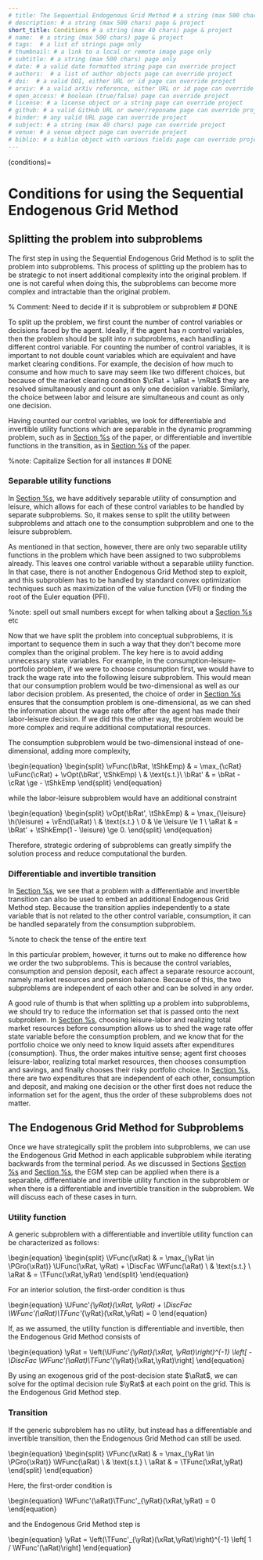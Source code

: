 ```yaml
---
# title: The Sequential Endogenous Grid Method # a string (max 500 chars) page & project
# description: # a string (max 500 chars) page & project
short_title: Conditions # a string (max 40 chars) page & project
# name:  # a string (max 500 chars) page & project
# tags:  # a list of strings page only
# thumbnail: # a link to a local or remote image page only
# subtitle: # a string (max 500 chars) page only
# date: # a valid date formatted string page can override project
# authors:  # a list of author objects page can override project
# doi:  # a valid DOI, either URL or id page can override project
# arxiv: # a valid arXiv reference, either URL or id page can override project
# open_access: # boolean (true/false) page can override project
# license: # a license object or a string page can override project
# github: # a valid GitHub URL or owner/reponame page can override project
# binder: # any valid URL page can override project
# subject: # a string (max 40 chars) page can override project
# venue: # a venue object page can override project
# biblio: # a biblio object with various fields page can override project
---
```


(conditions)=
# Conditions for using the Sequential Endogenous Grid Method

## Splitting the problem into subproblems

The first step in using the Sequential Endogenous Grid Method is to split the problem into subproblems. This process of splitting up the problem has to be strategic to not insert additional complexity into the original problem. If one is not careful when doing this, the subproblems can become more complex and intractable than the original problem.

% Comment: Need to decide if it is subproblem or subproblem # DONE

To split up the problem, we first count the number of control variables or decisions faced by the agent. Ideally, if the agent has $n$ control variables, then the problem should be split into $n$ subproblems, each handling a different control variable. For counting the number of control variables, it is important to not double count variables which are equivalent and have market clearing conditions. For example, the decision of how much to consume and how much to save may seem like two different choices, but because of the market clearing condition $\cRat + \aRat = \mRat$ they are resolved simultaneously and count as only one decision variable. Similarly, the
choice between labor and leisure are simultaneous and count as only one decision.

Having counted our control variables, we look for differentiable and invertible utility functions which are separable in the dynamic programming problem, such as in [Section %s](#method) of the paper, or differentiable and invertible functions in the transition, as in [Section %s](#multidimensional) of the paper.

%note: Capitalize Section for all instances # DONE

### Separable utility functions

In [Section %s](#method), we have additively separable utility of consumption and leisure, which allows for each of these control variables to be handled by separate subproblems. So, it makes sense to split the utility between subproblems and attach one to the consumption subproblem and one to the leisure subproblem.

As mentioned in that section, however, there are only two separable utility functions in the problem which have been assigned to two subproblems already. This leaves one control variable without a separable utility function. In that case, there is not another Endogenous Grid Method step to exploit, and this subproblem has to be handled by standard convex optimization techniques such as maximization of the value function (VFI) or finding the root of the Euler equation (PFI).

%note: spell out small numbers except for when talking about a [Section %s](#multidimensional) etc

Now that we have split the problem into conceptual subproblems, it is important to sequence them in such a way that they don't become more complex than the original problem. The key here is to avoid adding unnecessary state variables. For example, in the consumption-leisure-portfolio problem, if we were to choose consumption first, we would have to track the wage rate into the following leisure subproblem. This would mean that our consumption problem would be two-dimensional as well as our labor decision problem. As presented, the choice of order in [Section %s](#method) ensures that the consumption problem is one-dimensional, as we can shed the information about the wage rate offer after the agent has made their labor-leisure decision. If we did this the other way, the problem would be more complex and require additional computational resources.

The consumption subproblem would be two-dimensional instead of one-dimensional, adding more complexity,

\begin{equation}
    \begin{split}
        \vFunc(\bRat, \tShkEmp) & = \max_{\cRat} \uFunc(\cRat) + \vOpt(\bRat', \tShkEmp) \\
        & \text{s.t.}\\
        \bRat' & = \bRat - \cRat \ge - \tShkEmp
    \end{split}
\end{equation}

while the labor-leisure subproblem would have an additional constraint

\begin{equation}
    \begin{split}
        \vOpt(\bRat', \tShkEmp) & = \max_{\leisure} \h(\leisure) + \vEnd(\aRat) \\
        & \text{s.t.} \\
        0 & \le \leisure \le 1 \\
        \aRat & = \bRat' + \tShkEmp(1 - \leisure) \ge 0.
    \end{split}
\end{equation}

Therefore, strategic ordering of subproblems can greatly simplify the solution process and reduce computational the burden.

### Differentiable and invertible transition

In [Section %s](#multidimensional), we see that a problem with a differentiable and invertible transition can also be used to embed an additional Endogenous Grid Method step. Because the transition applies independently to a state variable that is not related to the other control variable, consumption, it can be handled separately from the consumption subproblem.

%note to check the tense of the entire text

In this particular problem, however, it turns out to make no difference how we order the two subproblems. This is because the control variables, consumption and pension deposit, each affect a separate resource account, namely market resources and pension balance. Because of this, the two subproblems are independent of each other and can be solved in any order.

A good rule of thumb is that when splitting up a problem into subproblems, we should try to reduce the information set that is passed onto the next subproblem. In [Section %s](#method), choosing leisure-labor and realizing total market resources before consumption allows us to shed the wage rate offer state variable before the consumption problem, and we know that for the portfolio choice we only need to know liquid assets after expenditures (consumption). Thus, the order makes intuitive sense; agent first chooses leisure-labor, realizing total market resources, then chooses consumption and savings, and finally chooses their risky portfolio choice. In [Section %s](#multidimensional), there are two expenditures that are independent of each other, consumption and deposit, and making one decision or the other first does not reduce the information set for the agent, thus the order of these subproblems does not matter.

## The Endogenous Grid Method for Subproblems

Once we have strategically split the problem into subproblems, we can use the Endogenous Grid Method in each applicable subproblem while iterating backwards from the terminal period. As we discussed in Sections [Section %s](#method) and [Section %s](#multidimensional), the EGM step can be applied when there is a separable, differentiable and invertible utility function in the subproblem or when there is a differentiable and invertible transition in the subproblem. We will discuss each of these cases in turn.

### Utility function

A generic subproblem with a differentiable and invertible utility function can be characterized as follows:

\begin{equation}
    \begin{split}
        \VFunc(\xRat) &  = \max_{\yRat  \in \PGro(\xRat)} \UFunc(\xRat, \yRat) + \DiscFac \WFunc(\aRat) \\
        & \text{s.t.} \\
        \aRat & = \TFunc(\xRat,\yRat)
    \end{split}
\end{equation}

For an interior solution, the first-order condition is thus

\begin{equation}
    \UFunc'_{\yRat}(\xRat, \yRat) + \DiscFac \WFunc'(\aRat)\TFunc'_{\yRat}(\xRat,\yRat) = 0
\end{equation}

If, as we assumed, the utility function is differentiable and invertible, then the Endogenous Grid Method consists of

\begin{equation}
    \yRat = \left(\UFunc'_{\yRat}(\xRat, \yRat)\right)^{-1} \left[ -\DiscFac \WFunc'(\aRat)\TFunc'_{\yRat}(\xRat,\yRat)\right]
\end{equation}

By using an exogenous grid of the post-decision state $\aRat$, we can solve for the optimal decision rule $\yRat$ at each point on the grid. This is the Endogenous Grid Method step.

### Transition

If the generic subproblem has no utility, but instead has a differentiable and invertible transition, then the Endogenous Grid Method can still be used.

\begin{equation}
    \begin{split}
        \VFunc(\xRat) &  = \max_{\yRat  \in \PGro(\xRat)}  \WFunc(\aRat) \\
        & \text{s.t.} \\
        \aRat & = \TFunc(\xRat,\yRat)
    \end{split}
\end{equation}

Here, the first-order condition is

\begin{equation}
    \WFunc'(\aRat)\TFunc'_{\yRat}(\xRat,\yRat)  = 0
\end{equation}

and the Endogenous Grid Method step is

\begin{equation}
    \yRat = \left(\TFunc'_{\yRat}(\xRat,\yRat)\right)^{-1} \left[ 1 / \WFunc'(\aRat)\right]
\end{equation}
